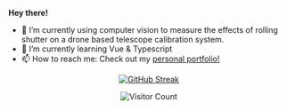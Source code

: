 
<div align="left">

  <strong>Hey there!</strong> 

- 🔭 I’m currently using computer vision to measure the effects of rolling shutter on a drone based telescope calibration system.
- 🌱 I’m currently learning Vue & Typescript
- 📫 How to reach me: Check out my [personal portfolio!](https://matias-berrios-o.github.io/)



<div align="center">
  
[![GitHub Streak](https://streak-stats.demolab.com?user=matias-berrios-o&theme=tokyonight)](https://git.io/streak-stats)

![Visitor Count](https://profile-counter.glitch.me/matias-berrios-o/count.svg)
  
</div>
